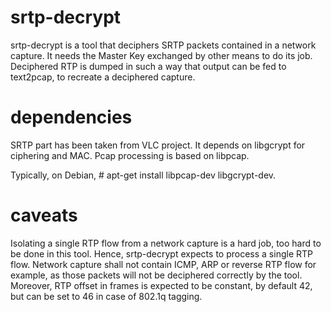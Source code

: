 srtp-decrypt
============

srtp-decrypt is a tool that deciphers SRTP packets contained in a network capture. It needs the Master Key exchanged by other means to do its job.
Deciphered RTP is dumped in such a way that output can be fed to text2pcap, to recreate a deciphered capture.

dependencies
============

SRTP part has been taken from VLC project. It depends on libgcrypt for ciphering and MAC.
Pcap processing is based on libpcap.

Typically, on Debian, # apt-get install libpcap-dev libgcrypt-dev.

caveats
=======

Isolating a single RTP flow from a network capture is a hard job, too hard to be done in this tool. Hence, srtp-decrypt expects to process a single RTP flow.
Network capture shall not contain ICMP, ARP or reverse RTP flow for example, as those packets will not be deciphered correctly by the tool.
Moreover, RTP offset in frames is expected to be constant, by default 42, but can be set to 46 in case of 802.1q tagging.
